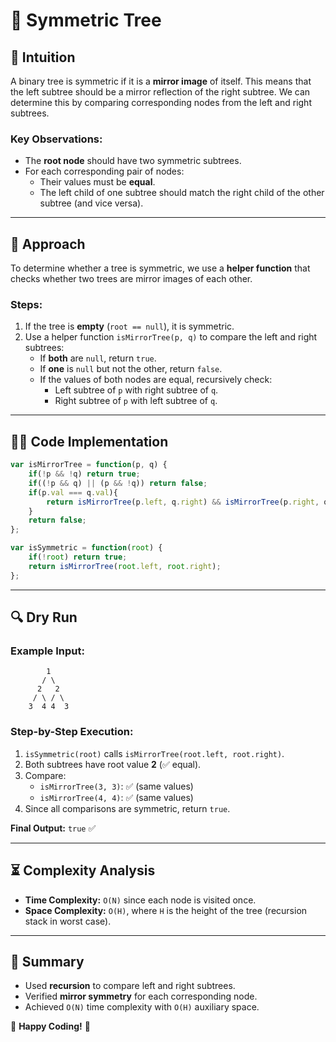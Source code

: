 # 🌳 Symmetric Tree

## 🌟 Intuition
A binary tree is symmetric if it is a **mirror image** of itself. This means that the left subtree should be a mirror reflection of the right subtree. We can determine this by comparing corresponding nodes from the left and right subtrees.

### Key Observations:
- The **root node** should have two symmetric subtrees.
- For each corresponding pair of nodes:
  - Their values must be **equal**.
  - The left child of one subtree should match the right child of the other subtree (and vice versa).

---

## 🚀 Approach
To determine whether a tree is symmetric, we use a **helper function** that checks whether two trees are mirror images of each other.

### Steps:
1. If the tree is **empty** (`root == null`), it is symmetric.
2. Use a helper function `isMirrorTree(p, q)` to compare the left and right subtrees:
   - If **both** are `null`, return `true`.
   - If **one** is `null` but not the other, return `false`.
   - If the values of both nodes are equal, recursively check:
     - Left subtree of `p` with right subtree of `q`.
     - Right subtree of `p` with left subtree of `q`.

---

## 🧑‍💻 Code Implementation
```javascript
var isMirrorTree = function(p, q) {
    if(!p && !q) return true;
    if((!p && q) || (p && !q)) return false;
    if(p.val === q.val){
        return isMirrorTree(p.left, q.right) && isMirrorTree(p.right, q.left);
    }
    return false;
};

var isSymmetric = function(root) {
    if(!root) return true;
    return isMirrorTree(root.left, root.right);
};
```

---

## 🔍 Dry Run
### Example Input:
```plaintext
        1
       / \
      2   2
     / \ / \
    3  4 4  3
```
### Step-by-Step Execution:
1. `isSymmetric(root)` calls `isMirrorTree(root.left, root.right)`.
2. Both subtrees have root value **2** (✅ equal).
3. Compare:
   - `isMirrorTree(3, 3)`: ✅ (same values)
   - `isMirrorTree(4, 4)`: ✅ (same values)
4. Since all comparisons are symmetric, return `true`.

**Final Output:** `true` ✅

---

## ⏳ Complexity Analysis
- **Time Complexity:** `O(N)` since each node is visited once.
- **Space Complexity:** `O(H)`, where `H` is the height of the tree (recursion stack in worst case).

---

## 🎯 Summary
- Used **recursion** to compare left and right subtrees.
- Verified **mirror symmetry** for each corresponding node.
- Achieved `O(N)` time complexity with `O(H)` auxiliary space.

🌲 **Happy Coding!** 🚀

